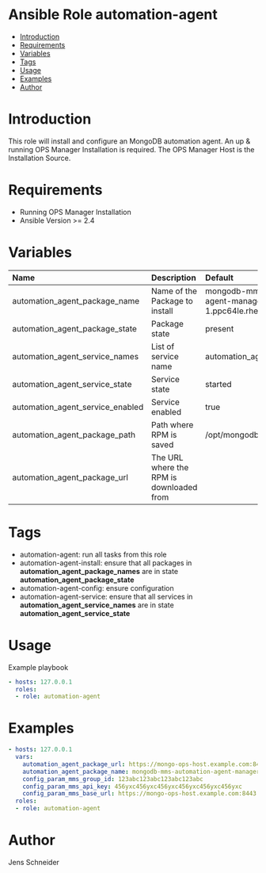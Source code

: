 Ansible Role automation-agent
=========
- [Introduction](#introduction)
- [Requirements](#requirements)
- [Variables](#variables)
- [Tags](#tags)
- [Usage](#usage)
- [Examples](#examples)
- [Author](#author)

# Introduction

This role will install and configure an MongoDB automation agent. An up & running  OPS Manager Installation is required. The OPS Manager Host is the Installation Source.


# Requirements

- Running OPS Manager Installation
- Ansible Version >= 2.4


# Variables
| Name | Description | Default |
|:-----|:------------|:--------|
| automation_agent_package_name | Name of the Package to install | mongodb-mms-automation-agent-manager-5.4.9.5483-1.ppc64le.rhel7.rpm |
| automation_agent_package_state | Package state | present |
| automation_agent_service_names | List of service name | automation_agent_service_names |
| automation_agent_service_state | Service state | started |
| automation_agent_service_enabled | Service enabled | true |
| automation_agent_package_path  | Path where RPM is saved | /opt/mongodb |
| automation_agent_package_url | The URL where the RPM is downloaded from |  |


# Tags
- automation-agent: run all tasks from this role
- automation-agent-install: ensure that all packages in __automation_agent_package_names__ are in state __automation_agent_package_state__
- automation-agent-config: ensure configuration
- automation-agent-service: ensure that all services in __automation_agent_service_names__ are in state __automation_agent_service_state__

# Usage

Example playbook

```yaml
- hosts: 127.0.0.1
  roles:
  - role: automation-agent
```

# Examples

```yaml
- hosts: 127.0.0.1
  vars:
    automation_agent_package_url: https://mongo-ops-host.example.com:8443/download/agent/automation/{{ automation_agent_package_name }}
    automation_agent_package_name: mongodb-mms-automation-agent-manager-5.4.9.5483-1.x86_64.rhel7.rpm
    config_param_mms_group_id: 123abc123abc123abc123abc
    config_param_mms_api_key: 456yxc456yxc456yxc456yxc456yxc456yxc
    config_param_mms_base_url: https://mongo-ops-host.example.com:8443
  roles:
  - role: automation-agent
```

# Author

Jens Schneider
